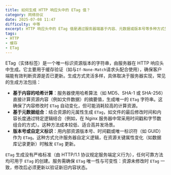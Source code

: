 ```yaml
---
title: 如何生成 HTTP 响应头中的 ETag 值？
category: 网络协议
date: 2025-07-08 11:47
difficulty: 中等
excerpt: HTTP 响应头中的 ETag 值是通过服务器端基于内容、元数据或版本号等多种方式生成，用于缓存验证和资源更新判断。
tags:
- HTTP
- 缓存
- ETag
---
```

ETag（实体标签）是一个唯一标识资源版本的字符串，由服务器在 HTTP 响应头中生成。它主要用于缓存验证（如与`If-None-Match`请求头配合使用），确保客户端能有效判断资源是否已更新。生成方式灵活多样，具体取决于服务器实现，常见的生成方法包括：  
- **基于内容的哈希计算**：服务器使用哈希算法（如 MD5、SHA-1 或 SHA-256）直接计算资源内容（例如文件数据）的摘要值，生成唯一的 `ETag` 字符串。这确保了内容修改时 `ETag` 自动变化，但可能消耗较高的计算资源。  
- **基于元数据组合**：结合资源的元属性生成 `ETag`，如文件的最后修改时间和内容长度通过特定逻辑结合（例如，在 Nginx 服务器中常采用时间戳和字节数组合的方式）。这种方法成本较低、适合高并发场景。  
- **版本号或自定义标识**：用内部资源版本号、时间戳或唯一标识符（如 GUID）作为 `ETag`。这种方式允许服务器自定义逻辑，在资源关键属性变化（如数据库记录更新）时触发 `ETag` 更新。  

`ETag` 生成没有严格标准（由 HTTP/1.1 协议规定服务端定义行为），任何可靠方法均可用于 `ETag` 的创建。服务需确保 `ETag` 唯一性与可变性：资源未修改时 `ETag` 一致，修改后必须更新以验证新旧内容状态。
